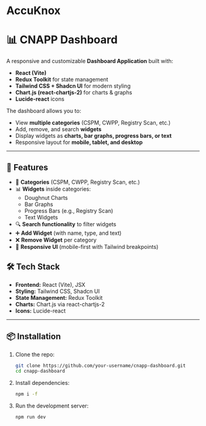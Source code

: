 # AccuKnox

# 📊 CNAPP Dashboard

A responsive and customizable **Dashboard Application** built with:
- **React (Vite)**
- **Redux Toolkit** for state management
- **Tailwind CSS + Shadcn UI** for modern styling
- **Chart.js (react-chartjs-2)** for charts & graphs
- **Lucide-react** icons

The dashboard allows you to:
- View **multiple categories** (CSPM, CWPP, Registry Scan, etc.)
- Add, remove, and search **widgets**
- Display widgets as **charts, bar graphs, progress bars, or text**
- Responsive layout for **mobile, tablet, and desktop**

---

## 🚀 Features
- 📂 **Categories** (CSPM, CWPP, Registry Scan, etc.)
- 📊 **Widgets** inside categories:
  - Doughnut Charts
  - Bar Graphs
  - Progress Bars (e.g., Registry Scan)
  - Text Widgets
- 🔍 **Search functionality** to filter widgets
- ➕ **Add Widget** (with name, type, and text)
- ❌ **Remove Widget** per category
- 📱 **Responsive UI** (mobile-first with Tailwind breakpoints)


## 🛠️ Tech Stack
- **Frontend:** React (Vite), JSX
- **Styling:** Tailwind CSS, Shadcn UI
- **State Management:** Redux Toolkit
- **Charts:** Chart.js via react-chartjs-2
- **Icons:** Lucide-react

---

## 📦 Installation

1. Clone the repo:
   ```bash
   git clone https://github.com/your-username/cnapp-dashboard.git
   cd cnapp-dashboard

2. Install dependencies:
   ```bash
   npm i -f

3. Run the development server:
   ```bash
   npm run dev


